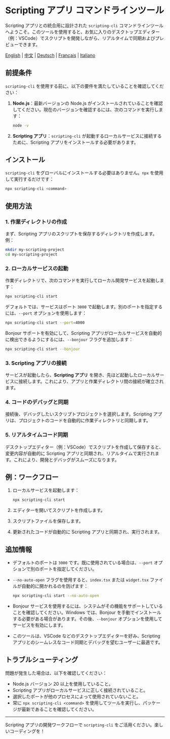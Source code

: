 # Scripting アプリ コマンドラインツール

Scripting アプリとの統合用に設計された `scripting-cli` コマンドラインツールへようこそ。このツールを使用すると、お気に入りのデスクトップエディター（例：VSCode）でスクリプトを開発しながら、リアルタイムで同期およびプレビューできます。

[English](./README.md) | [中文](./README_zh.md) | [Deutsch](./README_de.md) | [Français](./README_fr.md) | [Italiano](./README_it.md)

## 前提条件

`scripting-cli` を使用する前に、以下の要件を満たしていることを確認してください：

1. **Node.js**：最新バージョンの Node.js がインストールされていることを確認してください。現在のバージョンを確認するには、次のコマンドを実行します：

   ```bash
   node -v
   ```

2. **Scripting アプリ**：`scripting-cli` が起動するローカルサービスに接続するために、Scripting アプリをインストールする必要があります。

## インストール

`scripting-cli` をグローバルにインストールする必要はありません。`npx` を使用して実行するだけです：

```bash
npx scripting-cli <command>
```

## 使用方法

### 1. 作業ディレクトリの作成

まず、Scripting アプリのスクリプトを保存するディレクトリを作成します。例：

```bash
mkdir my-scripting-project
cd my-scripting-project
```

### 2. ローカルサービスの起動

作業ディレクトリで、次のコマンドを実行してローカル開発サービスを起動します：

```bash
npx scripting-cli start
```

デフォルトでは、サービスはポート `3000` で起動します。別のポートを指定するには、`--port` オプションを使用します：

```bash
npx scripting-cli start --port=4000
```

Bonjour サポートを有効にして、Scripting アプリがローカルサービスを自動的に検出できるようにするには、`--bonjour` フラグを追加します：

```bash
npx scripting-cli start --bonjour
```

### 3. Scripting アプリの接続

サービスが起動したら、**Scripting アプリ** を開き、先ほど起動したローカルサービスに接続します。これにより、アプリと作業ディレクトリ間の接続が確立されます。

### 4. コードのデバッグと同期

接続後、デバッグしたいスクリプトプロジェクトを選択します。Scripting アプリは、プロジェクトのコードを自動的に作業ディレクトリと同期します。

### 5. リアルタイムコード同期

デスクトップエディター（例：VSCode）でスクリプトを作成して保存すると、変更内容が自動的に Scripting アプリと同期され、リアルタイムで実行されます。これにより、開発とデバッグがスムーズになります。

## 例：ワークフロー

1. ローカルサービスを起動します：

   ```bash
   npx scripting-cli start
   ```

2. エディターを開いてスクリプトを作成します。

3. スクリプトファイルを保存します。

4. 更新されたコードが自動的に Scripting アプリと同期され、実行されます。

## 追加情報

* デフォルトのポートは `3000` です。既に使用されている場合は、`--port` オプションで別のポートを指定してください。
* `--no-auto-open` フラグを使用すると、`index.tsx` または `widget.tsx` ファイルが自動的に開かれるのを防げます：

  ```bash
  npx scripting-cli start --no-auto-open
  ```
* Bonjour サービスを使用するには、システムがその機能をサポートしていることを確認してください。Windows では、Bonjour を手動でインストールする必要がある場合があります。その後、`--bonjour` オプションを使用してサービスを有効にします。
* このツールは、VSCode などのデスクトップエディターを好み、Scripting アプリとのシームレスなコード同期とデバッグを望むユーザーに最適です。

## トラブルシューティング

問題が発生した場合は、以下を確認してください：

* Node.js バージョン 20 以上を使用していること。
* Scripting アプリがローカルサービスに正しく接続されていること。
* 選択したポートが他のプロセスによって使用されていないこと。
* 常に `npx scripting-cli <command>` を使用してツールを実行し、パッケージが最新であることを確認してください。

---

Scripting アプリの開発ワークフローで `scripting-cli` をご活用ください。楽しいコーディングを！